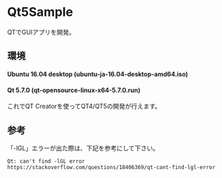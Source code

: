 # Qt5Sample
QTでGUIアプリを開発。
## 環境
#### Ubuntu 16.04 desktop (ubuntu-ja-16.04-desktop-amd64.iso)
#### Qt 5.7.0 (qt-opensource-linux-x64-5.7.0.run)
これでQT Creatorを使ってQT4/QT5の開発が行えます。
## 参考
「-lGL」エラーが出た際は、下記を参考にして下さい。
```
Qt: can't find -lGL error
https://stackoverflow.com/questions/18406369/qt-cant-find-lgl-error
```
